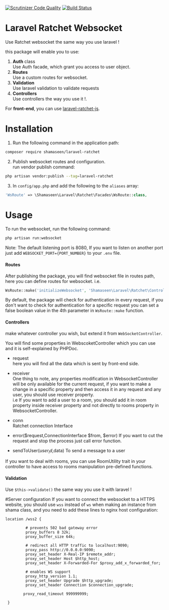 [![Scrutinizer Code Quality](https://scrutinizer-ci.com/g/mshamaseen/laravel-ratchet/badges/quality-score.png?b=master)](https://scrutinizer-ci.com/g/mshamaseen/laravel-ratchet/?branch=master)
[![Build Status](https://scrutinizer-ci.com/g/mshamaseen/laravel-ratchet/badges/build.png?b=master)](https://scrutinizer-ci.com/g/mshamaseen/laravel-ratchet/build-status/master)


# Laravel Ratchet Websocket
Use Ratchet websocket the same way you use laravel !

this package will enable you to use:

1. **Auth** class \
    Use Auth facade, which grant you access to user object.
2. **Routes** \
    Use a custom routes for websocket.
3. **Validation** \
Use laravel validation to validate requests
4. **Controllers** \
Use controllers the way you use it !.

For **front-end**, you can use [laravel-ratchet-js](https://github.com/mshamaseen/laravel-ratchet-js).
# Installation
1. Run the following command in the application path:
```bash
composer require shamaseen/laravel-ratchet
```

2. Publish websocket routes and configuration. \
run vendor publish command:
```bash
php artisan vendor:publish --tag=laravel-ratchet
```

3. In `config/app.php` and add the following to the `aliases` array:

```php
'WsRoute' => \Shamaseen\Laravel\Ratchet\Facades\WsRoute::class,
```

# Usage
To run the websocket, run the following command:

```bash
php artisan run:websocket
```
Note: The default listening port is 8080, If you want to listen on another port just add `WEBSOCKET_PORT={PORT_NUMBER}` to your `.env` file.

#### Routes
After publishing the package, you will find websocket file in routes path, here you can define routes for websocket.
i.e.
```php
WsRoute::make('initializeWebsocket', 'Shamaseen\Laravel\Ratchet\Controllers\InitializeController', 'index');
```

By default, the package will check for authentication in every request, if you don't want to check for authentication for a specific request you can set a false boolean value in the 4th parameter in `WsRoute::make` function.

#### Controllers
make whatever controller you wish, but extend it from `WebSocketController`.

You will find some properties in WebscoketController which you can use and it is self-explained by PHPDoc.

* request \
here you will find all the data which is sent by front-end  side.

* receiver \
One thing to note, any properties modification in WebsocketController will be only available for the current request, if you want to make a change in a specific property and then access it in any request and any user, you should use receiver property. \
i.e If you want to add a user to a room, you should add it in room property inside receiver property and not directly to rooms property in WebsocketController.

* conn \
Ratchet connection Interface

* error($request,ConnectionInterface $from, $error)
If you want to cut the request and stop the process just call error function.

* sendToUser($user_id,$data)
To send a message to a user

If you want to deal with rooms, you can use RoomUtility trait in your controller to have access to rooms manipulation pre-defined functions. 

#### Validation
Use `$this->validate()` the same way you use it with laravel !

#Server configuration
If you want to connect the websocket to a HTTPS website,
 you should use `wss` instead of `ws` when making an instance from shama class, and you need to add these lines to nginx host configuration:
```
location /wss2 {
 
         # prevents 502 bad gateway error
         proxy_buffers 8 32k;
         proxy_buffer_size 64k;
 
         # redirect all HTTP traffic to localhost:9090;
         proxy_pass http://0.0.0.0:9090;
         proxy_set_header X-Real-IP $remote_addr;
         proxy_set_header Host $http_host;
         proxy_set_header X-Forwarded-For $proxy_add_x_forwarded_for;
 
         # enables WS support
         proxy_http_version 1.1;
         proxy_set_header Upgrade $http_upgrade;
         proxy_set_header Connection $connection_upgrade;
 
        proxy_read_timeout 999999999;
 
 }
```